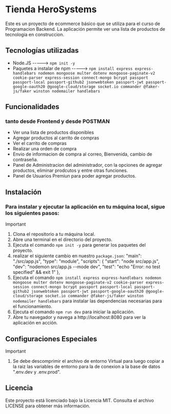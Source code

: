 # Tienda HeroSystems
Este es un proyecto de ecommerce básico que se utiliza para el curso de Programacion Backend. La aplicación permite ver una lista de productos de tecnologia en construccion.

## Tecnologías utilizadas
- Node.JS   ----->  `npm init -y` 
- Paquetes a instalar de npm   ----->  `npm install express express-handlebars nodemon mongoose multer dotenv mongoose-paginate-v2 cookie-parser express-session connect-mongo bcrypt passport passport-local passport-github2 jsonwebtoken passport-jwt passport-google-oauth20 @google-cloud/storage socket.io commander @faker-js/faker winston nodemailer handlebars`

## Funcionalidades
### tanto desde Frontend y desde POSTMAN
- Ver una lista de productos disponibles
- Agregar productos al carrito de compras
- Ver el carrito de compras
- Realizar una orden de compra
- Envio de informacion de compra al correo, Bienvenida, cambio de contraseña.
- Panel de Administracion del administrador, con la opciones de agregar productos, eliminar prodcutos y entre otras funciones.
- Panel de Usuarios Premiun para poder agregar productos.

## Instalación

### Para instalar y ejecutar la aplicación en tu máquina local, sigue los siguientes pasos:

> [!IMPORTANT]
> 1. Clona el repositorio a tu máquina local.
> 2. Abre una terminal en el directorio del proyecto.
> 3. Ejecuta el comando `npm init -y` para generar los paquetes del proyecto.
> 4. realizar el siguiente cambio en nuestro `package.json`: 
    "main": "./src/app.js",
    "type": "module",
    "scripts": {
        "start": "node src/app.js",
        "dev": "nodemon src/app.js --mode dev",
        "test": "echo \"Error: no test specified\" && exit 1"
        },
> 4. Ejecuta el comando `npm install express express-handlebars nodemon mongoose multer dotenv mongoose-paginate-v2 cookie-parser express-session connect-mongo bcrypt passport passport-local passport-github2 jsonwebtoken passport-jwt passport-google-oauth20 @google-cloud/storage socket.io commander @faker-js/faker winston nodemailer handlebars` para instalar las dependencias necesarias para el funcionamiento.
> 5. Ejecuta el comando `npm run dev`  para iniciar la aplicación.
> 7. Abre tu navegador y navega a http://localhost:8080 para ver la aplicación en acción.

## Configuraciones Especiales
> [!IMPORTANT]
> 1. Se debe descomprimir el archivo de entorno Virtual para luego copiar a la raiz las variables de entorno para la de conexion a la base de datos ".env.dev y .env.prod".

## Licencia
Este proyecto está licenciado bajo la Licencia MIT. Consulta el archivo LICENSE para obtener más información.
